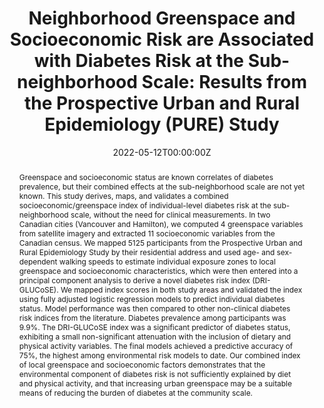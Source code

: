 ---
abstract: Greenspace and socioeconomic status are known correlates of diabetes prevalence, but their combined effects at the sub-neighborhood scale are not yet known. This study derives, maps, and validates a combined socioeconomic/greenspace index of individual-level diabetes risk at the sub-neighborhood scale, without the need for clinical measurements. In two Canadian cities (Vancouver and Hamilton), we computed 4 greenspace variables from satellite imagery and extracted 11 socioeconomic variables from the Canadian census. We mapped 5125 participants from the Prospective Urban and Rural Epidemiology Study by their residential address and used age- and sex-dependent walking speeds to estimate individual exposure zones to local greenspace and socioeconomic characteristics, which were then entered into a principal component analysis to derive a novel diabetes risk index (DRI-GLUCoSE). We mapped index scores in both study areas and validated the index using fully adjusted logistic regression models to predict individual diabetes status. Model performance was then compared to other non-clinical diabetes risk indices from the literature. Diabetes prevalence among participants was 9.9%. The DRI-GLUCoSE index was a significant predictor of diabetes status, exhibiting a small non-significant attenuation with the inclusion of dietary and physical activity variables. The final models achieved a predictive accuracy of 75%, the highest among environmental risk models to date. Our combined index of local greenspace and socioeconomic factors demonstrates that the environmental component of diabetes risk is not sufficiently explained by diet and physical activity, and that increasing urban greenspace may be a suitable means of reducing the burden of diabetes at the community scale.
authors:
- Blake Byron Walker
- admin
- Große Tim
- Dominik Kremer
- Schuurman Nadine
- Hystad Perry
- Rangarajan Sumathy
- Teo Koon
- Yusuf Salim
- Lear Scott A
date: "2022-05-12T00:00:00Z"
doi: "10.1007/s11524-022-00630-w"
featured: true
image:
  focal_point: ""
  preview_only: false
projects: []
publication: '*J Urban Health, 99*(506–518)'
publication_short: ""
publication_types:
- "2"
publishDate: "2022-05-12T00:00:00Z"
tags:
- Diabetes
- Greenspace
- Socioeconomic status
- GIS
- Indices
title: "Neighborhood Greenspace and Socioeconomic Risk are Associated with Diabetes Risk at the Sub-neighborhood Scale: Results from the Prospective Urban and Rural Epidemiology (PURE) Study"
url_code: "https://github.com/STBrinkmann/DRIGLUCoSE"
url_dataset: ""
url_pdf: https://link.springer.com/content/pdf/10.1007/s11524-022-00630-w.pdf
url_poster: ""
url_project: ""
url_slides: ""
url_source: ""
url_video: ""
---